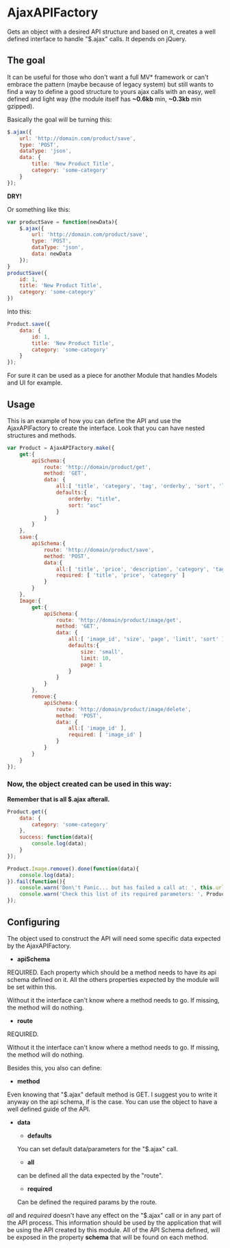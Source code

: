 # AjaxAPIFactory

Gets an object with a desired API structure and based on it, creates a well defined interface to handle "$.ajax" calls.
It depends on jQuery.


## The goal

It can be useful for those who don't want a full MV\* framework or can't embrace the pattern (maybe because of legacy system) but still wants to find a way to define a good structure to yours ajax calls with an easy, well defined and light way (the module itself has **~0.6kb** min, **~0.3kb** min gzipped).

Basically the goal will be turning this:

```javascript
$.ajax({
    url: 'http://domain.com/product/save',
    type: 'POST',
    dataType: 'json',
    data: {
        title: 'New Product Title',
        category: 'some-category'
    }
});
```
**DRY!**


Or something like this:


```javascript
var productSave = function(newData){
    $.ajax({
        url: 'http://domain.com/product/save',
        type: 'POST',
        dataType: 'json',
        data: newData
    });
}
productSave({
    id: 1,
    title: 'New Product Title',
    category: 'some-category'
})
```

Into this:


```javascript
Product.save({
    data: {
        id: 1,
        title: 'New Product Title',
        category: 'some-category'
    }
});
```

For sure it can be used as a piece for another Module that handles Models and UI for example.


## Usage

This is an example of how you can define the API and use the AjaxAPIFactory to create the interface. Look that you can have nested structures and methods.

```javascript
var Product = AjaxAPIFactory.make({
    get:{
        apiSchema:{
            route: 'http://domain/product/get',
            method: 'GET',
            data: {
                all:[ 'title', 'category', 'tag', 'orderby', 'sort', 'limit', 'page' ],
                defaults:{
                    orderby: "title",
                    sort: "asc"
                }
            }
        }
    },
    save:{
        apiSchema:{
            route: 'http://domain/product/save',
            method: 'POST',
            data:{
                all:[ 'title', 'price', 'description', 'category', 'tag' ],
                required: [ 'title', 'price', 'category' ]
            }
        }
    },
    Image:{
        get:{
            apiSchema:{
                route: 'http://domain/product/image/get',
                method: 'GET',
                data: {
                    all:[ 'image_id', 'size', 'page', 'limit', 'sort' ],
                    defaults:{
                        size: 'small',
                        limit: 10,
                        page: 1
                    }
                }
            }
        },
        remove:{
            apiSchema:{
                route: 'http://domain/product/image/delete',
                method: 'POST',
                data: {
                    all:[ 'image_id' ],
                    required: [ 'image_id' ]
                }
            }
        }
    }
});
```

### Now, the object created can be used in this way:
**Remember that is all $.ajax afterall.**

```javascript
Product.get({
    data: {
        category: 'some-category'
    },
    success: function(data){
        console.log(data);
    }
});
```

```javascript
Product.Image.remove().done(function(data){
    console.log(data);
}).fail(function(){
    console.warn('Don\'t Panic... but has failed a call at: ', this.url);
    console.warn('Check this list of its required parameters: ', Product.Image.remove.schema.data.required);
});
```


## Configuring

The object used to construct the API will need some specific data expected by the AjaxAPIFactory.

- **apiSchema**

REQUIRED. Each property which should be a method needs to have its api schema defined on it. All the others properties expected by the module will be set within this.

Without it the interface can't know where a method needs to go. If missing, the method will do nothing.

- **route**

REQUIRED.

Without it the interface can't know where a method needs to go. If missing, the method will do nothing.

Besides this, you also can define:

- **method**

Even knowing that "$.ajax" default method is GET. I suggest you to write it anyway on the api schema, if is the case. You can use the object to have a well defined guide of the API.

- **data**

    - **defaults**

    You can set default data/parameters for the "$.ajax" call.

    - **all**

    can be defined all the data expected by the "route".

    - **required**

    Can be defined the required params by the route.

*all* and *required* doesn't have any effect on the "$.ajax" call or in any part of the API process. This information should be used by the application that will be using the API created by this module.
All of the API Schema defined, will be exposed in the property **schema** that will be found on each method.

